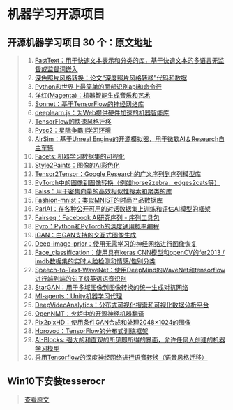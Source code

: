 # 机器学习开源项目

## 开源机器学习项目 30 个：[原文地址](https://medium.mybridge.co/30-amazing-machine-learning-projects-for-the-past-year-v-2018-b853b8621ac7)

> 1. [FastText：用于快速文本表示和分类的库，基于快速文本的多语言无监督或监督词嵌入](https://github.com/facebookresearch/fastText) 
> 2. [深色照片风格转换：论文“深度照片风格转移”代码和数据](https://github.com/luanfujun/deep-photo-styletransfer?utm_source=mybridge&utm_medium=blog&utm_campaign=read_more)
> 3. [Python和世界上最简单的面部识别api和命令行](https://github.com/ageitgey/face_recognition?utm_source=mybridge&utm_medium=blog&utm_campaign=read_more)
> 4. [洋红\(Magenta\)：机器智能生成音乐和艺术](https://github.com/tensorflow/magenta?utm_source=mybridge&utm_medium=blog&utm_campaign=read_more)
> 5. [Sonnet：基于TensorFlow的神经网络库](https://github.com/deepmind/sonnet?utm_source=mybridge&utm_medium=blog&utm_campaign=read_more)
> 6. [deeplearn.js：为Web提供硬件加速的机器智能库](https://github.com/deepmind/sonnet?utm_source=mybridge&utm_medium=blog&utm_campaign=read_more)
> 7. [TensorFlow的快速风格迁移](https://github.com/lengstrom/fast-style-transfer?utm_source=mybridge&utm_medium=blog&utm_campaign=read_more)
> 8. [Pysc2：星际争霸II学习环境](https://github.com/deepmind/pysc2?utm_source=mybridge&utm_medium=blog&utm_campaign=read_more)
> 9. [AirSim：基于Unreal Engine的开源模拟器，用于微软AI＆Research自主车辆](https://github.com/Microsoft/AirSim?utm_source=mybridge&utm_medium=blog&utm_campaign=read_more)
> 10. [Facets: 机器学习数据集的可视化](https://github.com/PAIR-code/facets?utm_source=mybridge&utm_medium=blog&utm_campaign=read_more)
> 11. [Style2Paints：图像的AI彩色化](https://github.com/lllyasviel/style2paints?utm_source=mybridge&utm_medium=blog&utm_campaign=read_more)
> 12. [Tensor2Tensor：Google Research的广义序列到序列模型库](https://github.com/tensorflow/tensor2tensor?utm_source=mybridge&utm_medium=blog&utm_campaign=read_more)
> 13. [PyTorch中的图像到图像转换（例如horse2zebra，edges2cats等）](https://github.com/junyanz/pytorch-CycleGAN-and-pix2pix?utm_source=mybridge&utm_medium=blog&utm_campaign=read_more)
> 14. [Faiss：用于密集向量的高效相似性搜索和聚类的库](https://github.com/facebookresearch/faiss?utm_source=mybridge&utm_medium=blog&utm_campaign=read_more)
> 15. [Fashion-mnist：类似MNIST的时尚产品数据库](https://github.com/zalandoresearch/fashion-mnist?utm_source=mybridge&utm_medium=blog&utm_campaign=read_more)
> 16. [ParlAI：在各种公开可用的对话数据集上训练和评估AI模型的框架](https://github.com/facebookresearch/ParlAI?utm_source=mybridge&utm_medium=blog&utm_campaign=read_more)
> 17. [Fairseq：Facebook AI研究序列 - 序列工具包](https://github.com/facebookresearch/fairseq?utm_source=mybridge&utm_medium=blog&utm_campaign=read_more)
> 18. [Pyro：Python和PyTorch的深度通用概率编程](https://github.com/uber/pyro?utm_source=mybridge&utm_medium=blog&utm_campaign=read_more)
> 19. [iGAN：由GAN支持的交互式图像生成](https://github.com/junyanz/iGAN?utm_source=mybridge&utm_medium=blog&utm_campaign=read_more)
> 20. [Deep-image-prior：使用无需学习的神经网络进行图像恢复](https://github.com/DmitryUlyanov/deep-image-prior?utm_source=mybridge&utm_medium=blog&utm_campaign=read_more)
> 21. [Face\_classification：使用具有keras CNN模型和openCV的fer2013 / imdb数据集的实时人脸检测和情感/性别分类](https://github.com/oarriaga/face_classification?utm_source=mybridge&utm_medium=blog&utm_campaign=read_more)
> 22. [Speech-to-Text-WaveNet：使用DeepMind的WaveNet和tensorflow进行端到端的句子级英语语音识别](https://github.com/buriburisuri/speech-to-text-wavenet?utm_source=mybridge&utm_medium=blog&utm_campaign=read_more)
> 23. [StarGAN：用于多域图像到图像转换的统一生成对抗网络](https://github.com/yunjey/StarGAN?utm_source=mybridge&utm_medium=blog&utm_campaign=read_more)
> 24. [Ml-agents：Unity机器学习代理](https://github.com/Unity-Technologies/ml-agents?utm_source=mybridge&utm_medium=blog&utm_campaign=read_more)
> 25. [DeepVideoAnalytics：分布式可视化搜索和可视化数据分析平台](https://github.com/AKSHAYUBHAT/DeepVideoAnalytics/?utm_source=mybridge&utm_medium=blog&utm_campaign=read_more)
> 26. [OpenNMT：火炬中的开源神经机器翻译](https://github.com/OpenNMT/OpenNMT?utm_source=mybridge&utm_medium=blog&utm_campaign=read_more)
> 27. [Pix2pixHD：使用条件GAN合成和处理2048×1024的图像](https://github.com/NVIDIA/pix2pixHD?utm_source=mybridge&utm_medium=blog&utm_campaign=read_more)
> 28. [Horovod：TensorFlow的分布式训练框架](https://github.com/uber/horovod?utm_source=mybridge&utm_medium=blog&utm_campaign=read_more)
> 29. [AI-Blocks: 强大的和直观的所见即所得的界面，允许任何人创建的机器学习模型](https://github.com/MrNothing/AI-Blocks?utm_source=mybridge&utm_medium=blog&utm_campaign=read_more)
> 30. [采用Tensorflow的深度神经网络进行语音转换（语音风格迁移）](https://github.com/andabi/deep-voice-conversion?utm_source=mybridge&utm_medium=blog&utm_campaign=read_more)

## Win10下安装tesserocr

> [查看原文](https://blog.csdn.net/coolcooljob/article/details/80385711)